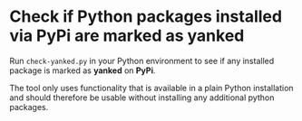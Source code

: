 # Check if Python packages installed via PyPi are marked as yanked

Run `check-yanked.py` in your Python environment to see if any installed package
is marked as **yanked** on __PyPi__.

The tool only uses functionality that is available in a plain Python installation and
should therefore be usable without installing any additional python packages.